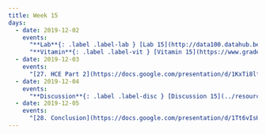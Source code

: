 ```yaml
---
title: Week 15
days:
  - date: 2019-12-02
    events:
      "**Lab**{: .label .label-lab } [Lab 15](http://data100.datahub.berkeley.edu/hub/user-redirect/git-sync?repo=https://github.com/DS-100/fa19&subPath=lab/lab15/) ([solutions](http://data100.datahub.berkeley.edu/hub/user-redirect/git-sync?repo=https://github.com/DS-100/fa19&subPath=lab/lab15/lab15-sol.ipynb))":
      "**Vitamin**{: .label .label-vit } [Vitamin 15](https://www.gradescope.com/courses/57158/assignments/306112/) ([solutions](../resources/assets/vitamins/vit15_sol.pdf))":
  - date: 2019-12-03
    events:
      "[27. HCE Part 2](https://docs.google.com/presentation/d/1KxTi8lf8GjpaGS52mMUWEZsfW0OYZma-osBoGVPfXSs/edit#slide=id.g5e44854965_1_83), [Real World Impact](https://docsend.com/view/b4aars2) ([webcast](https://www.youtube.com/watch?v=hPTyI9WdbHw))":
  - date: 2019-12-04
    events:
      "**Discussion**{: .label .label-disc } [Discussion 15](../resources/assets/discussions/disc15.pdf) ([solutions](../resources/assets/discussions/disc15_sol.pdf))":
  - date: 2019-12-05
    events:
      "[28. Conclusion](https://docs.google.com/presentation/d/1Tt6vIsH0XdlFvJJXnwNQORSlFWYA_TViXHf1_HuH4o8/edit?usp=sharing) ([webcast](https://www.youtube.com/watch?v=T06dHa7Qbag))":
---
```

